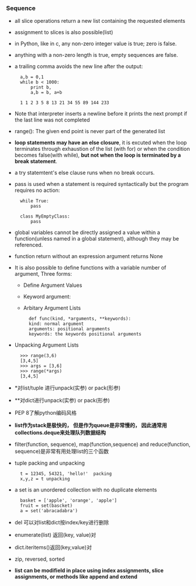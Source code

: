 ### Sequence ###

- all slice operations return a new list containing the requested elements

- assignment to slices is also possible(list)

- in Python, like in c, any non-zero integer value is true; zero is false.

- anything with a non-zero length is true, empty sequences are false.

- a trailing comma avoids the new line after the output:

		a,b = 0,1
		while b < 1000:
			print b,
			a,b = b, a+b

		1 1 2 3 5 8 13 21 34 55 89 144 233

- Note that interpreter inserts a newline before it prints
 the next prompt if the last line was not completed

- range(): The given end point is never part of the generated list

- **loop statements may have an else closure**, it is excuted when the loop terminates through exhaustion of the list (with for) or when the condition becomes false(with while), **but not when the loop is terminated by a break statement**.


- a try statemtent's else clause runs when no break occurs.


- pass is used when a statement is required syntactically but the program requires no action:

		while True:
			pass

		class MyEmptyClass:
			pass

- global variables cannot be directly assigned a value within a function(unless named in a global statement), although they may be referenced.


- function return without an expression argument returns None


- It is also possible to define functions with a variable number of argument, Three forms:

	- Define Argument Values
	 
	- Keyword argument:

	- Arbitary Argument Lists
	
			def func(kind, *arguments, **keywords):
			kind: normal argument
			arguments: positional arguments
			keywords: the keywords positional arguments


- Unpacking Argument Lists

		>>> range(3,6)
		[3,4,5]
		>>> args = [3,6]
		>>> range(*args)
		[3,4,5]

- *对list/tuple 进行unpack(实参) or pack(形参)

- **对dict进行unpack(实参) or pack(形参)

- PEP 8了解python编码风格

- **list作为stack是极快的， 但是作为queue是非常慢的， 因此通常用collections.deque来处理队列数据结构**

- filter(function, sequence), map(function,sequence) and reduce(function, sequence)是非常有用处理list的三个函数

- tuple packing and unpacking

		t = 12345, 54321, 'hello!'  packing
		x,y,z = t unpacking

- a set is an unordered collection with no duplicate elements

		basket = ['apple', 'orange', 'apple']
		fruit = set(bascket)
		a = set('abracadabra')

- del 可以对list和dict按index/key进行删除


- enumerate(list) 返回(key, value)对

- dict.iteritems()返回(key,value)对

- zip, reversed, sorted


- **list can be modifield in place using index assignments, slice assignments, or methods like append and extend**
